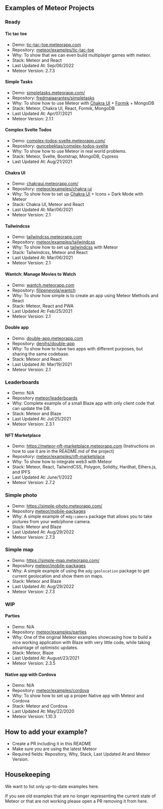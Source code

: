 ## Examples of Meteor Projects

### Ready

#### Tic tac toe
- Demo: [tic-tac-toe.meteorapp.com](https://tic-tac-toe.meteorapp.com)
- Repository: [meteor/examples/tic-tac-toe](./tic-tac-toe)
- Why: To show that we can even build multiplayer games with meteor.
- Stack: Meteor and React
- Last Updated At: Sep/06/2022
- Meteor Version: 2.7.3

#### Simple Tasks
- Demo: [simpletasks.meteorapp.com/](https://simpletasks.meteorapp.com)
- Repository: [fredmaiaarantes/simpletasks](https://github.com/fredmaiaarantes/simpletasks)
- Why: To show how to use Meteor with [Chakra UI](https://chakra-ui.com/) + [Formik](https://formik.org/) + MongoDB
- Stack: Meteor, Chakra UI, React, Formik, MongoDB
- Last Updated At: Apr/07/2021
- Meteor Version: 2.1.1

#### Complex Svelte Todos
- Demo: [complex-todos-svelte.meteorapp.com/](https://complex-todos-svelte.meteorapp.com)
- Repository: [guncebektas/complex-todos-svelte](https://github.com/guncebektas/complex-todos-svelte)
- Why: To show how to use Meteor in real world problems.
- Stack: Meteor, Svelte, Bootstrap, MongoDB, Cypress
- Last Updated At: Aug/21/2021

#### Chakra UI
- Demo: [chakraui.meteorapp.com/](https://chakraui.meteorapp.com/)
- Repository: [meteor/examples/chakra-ui](./chakra-ui)
- Why: To show how to set up [Chakra UI](https://chakra-ui.com/) + Icons + Dark Mode with Meteor
- Stack: Chakra UI, Meteor and React
- Last Updated At: Mar/06/2021
- Meteor Version: 2.1

#### Tailwindcss
- Demo: [tailwindcss.meteorapp.com](https://tailwindcss.meteorapp.com)
- Repository: [meteor/examples/tailwindcss](./tailwindcss)
- Why: To show how to set up [tailwindcss](https://tailwindcss.com/) with Meteor
- Stack: Tailwindcss, Meteor and React
- Last Updated At: Mar/06/2021
- Meteor Version: 2.1

#### Wantch: Manage Movies to Watch
- Demo: [wantch.meteorapp.com](https://wantch.meteorapp.com)
- Repository: [filipenevola/wantch](https://github.com/filipenevola/wantch)
- Why: To show how simple is to create an app using Meteor Methods and React
- Stack: Meteor, React and PWA
- Last Updated At: Feb/25/2021
- Meteor Version: 2.1

#### Double app
- Demo: [double-app.meteorapp.com](https://double-app.meteorapp.com)
- Repository: [denihs/double-app](https://github.com/denihs/double-app/)
- Why: To show how to have two apps with different purposes, but sharing the same codebase. 
- Stack: Meteor and React
- Last Updated At: Mar/19/2021
- Meteor Version: 2.1

### Leaderboards
- Demo: N/A
- Repository [meteor/leaderboards](https://github.com/meteor/leaderboard/)
- Why: Complete example of a small Blaze app with only client code that can update the DB.
- Stack: Meteor and Blaze
- Last Updated At: Jul/25/2021
- Meteor Version: 2.3.1

#### NFT Marketplace
- Demo: https://meteor-nft-marketplace.meteorapp.com (Instructions on how to use it are in the README.md of the project)
- Repository: [meteor/examples/nft-marketplace](./nft-marketplace)
- Why: To show how to integrate web3 with Meteor
- Stack: Meteor, React, TailwindCSS, Polygon, Solidity, Hardhat, Ethers.js, and IPFS
- Last Updated At: June/1/2022
- Meteor Version: 2.7.2

### Simple photo
- Demo: https://simple-photo.meteorapp.com/
- Repository [meteor/mobile-packages](https://github.com/meteor/mobile-packages/tree/devel/examples/simple-photo)
- Why: A simple example of `mdg:camera` package that allows you to take pictures from your web/phone camera.
- Stack: Meteor and Blaze
- Last Updated At: Aug/29/2022
- Meteor Version: 2.7.3

### Simple map
- Demo: https://simple-map.meteorapp.com/
- Repository [meteor/mobile-packages](https://github.com/meteor/mobile-packages/tree/devel/examples/simple-map)
- Why: A simple example of using the `mdg:geolocation` package to get current geolocation and show them on maps.
- Stack: Meteor and Blaze
- Last Updated At: Aug/29/2022
- Meteor Version: 2.7.3

### WIP
#### Parties
- Demo: N/A
- Repository: [meteor/examples/parties](./parties)
- Why: One of the original Meteor examples showcasing how to build a nice working application with Blaze with very little code, while taking advantage of optimistic updates.
- Stack: Meteor, Blaze
- Last Updated At: August/23/2021
- Meteor Version: 2.3.5

#### Native app with Cordova
- Demo: N/A
- Repository: [meteor/examples/cordova](./cordova)
- Why: To show how to set up a proper Native app with Meteor and Cordova
- Stack: Meteor and Cordova
- Last Updated At: May/22/2020
- Meteor Version: 1.10.3

## How to add your example?

- Create a PR including it in this README
- Make sure you are using the latest Meteor
- Required fields: Repository, Why, Stack, Last Updated At and Meteor Version.

## Housekeeping

We want to list only up-to-date examples here.

If you see old examples that are no longer representing the current state of Meteor or that are not working please open a PR removing it from here.
